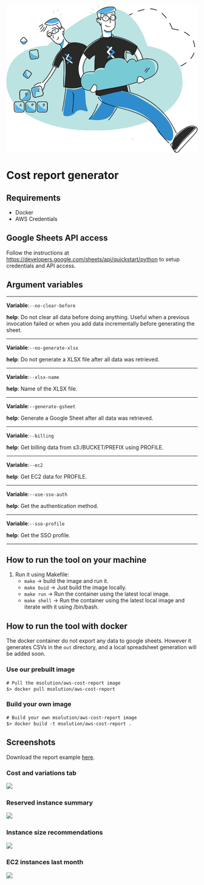 ![](src/ressources/introduction.png)
# Cost report generator

## Requirements

- Docker
- AWS Credentials

## Google Sheets API access

Follow the instructions at
https://developers.google.com/sheets/api/quickstart/python to setup credentials
and API access.

## Argument variables

---

**Variable**:`--no-clear-before`

**help**: Do not clear all data before doing anything. Useful when a previous invocation failed or when you add data incrementally before generating the sheet.

---

**Variable**:`--no-generate-xlsx`

**help**: Do not generate a XLSX file after all data was retrieved.

---

**Variable**:`--xlsx-name`

**help**: Name of the XLSX file.

---

**Variable**:`--generate-gsheet`

**help**: Generate a Google Sheet after all data was retrieved.

---


**Variable**:`--billing`

**help**: Get billing data from s3:/BUCKET/PREFIX using PROFILE.

---


**Variable**:`--ec2`

**help**: Get EC2 data for PROFILE.

---

**Variable**:`--use-sso-auth`

**help**: Get the authentication method.

---


**Variable**:`--sso-profile`

**help**: Get the SSO profile.

---
## How to run the tool on your machine


1. Run it using Makefile:
    - `make` -> build the image and run it. 
    - `make buid` -> Just build the image locally. 
    - `make run` -> Run the container using the latest local image. 
    - `make shell` -> Run the container using the latest local image and iterate with it using /bin/bash.


## How to run the tool with docker

The docker container do not export any data to google sheets.
However it generates CSVs in the `out` directory, and a local spreadsheet generation will be added soon.

### Use our prebuilt image

```
# Pull the msolution/aws-cost-report image
$> docker pull msolution/aws-cost-report
```

### Build your own image

```
# Build your own msolution/aws-cost-report image
$> docker build -t msolution/aws-cost-report .
```

## Screenshots

Download the report example [here](https://s3-us-west-2.amazonaws.com/trackit-public-artifacts/aws-cost-report/report-example.xlsx).

### Cost and variations tab

![](https://s3-us-west-2.amazonaws.com/trackit-public-artifacts/aws-cost-report/cost-variations.png)


### Reserved instance summary

![](https://s3-us-west-2.amazonaws.com/trackit-public-artifacts/aws-cost-report/reserved-instance-summary.png)


### Instance size recommendations

![](https://s3-us-west-2.amazonaws.com/trackit-public-artifacts/aws-cost-report/instance-size-recommendations.png)


### EC2 instances last month

![](https://s3-us-west-2.amazonaws.com/trackit-public-artifacts/aws-cost-report/ec2-instances-last-month.png)
